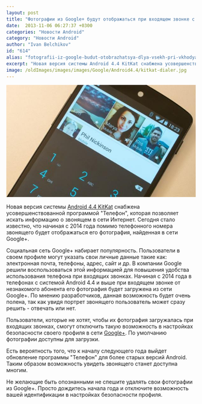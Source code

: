 ```yaml
---
layout: post
title: "Фотографии из Google+ будут отображаться при входящем звонке с начала 2014 года"
date:  2013-11-06 06:27:37 +0300
categories: "Новости Android"
category: "Новости Android"
author: "Ivan Belchikov"
id: "614"
alias: "fotografii-iz-google-budut-otobrazhatsya-dlya-vsekh-pri-vkhodyashchem-zvonke-s-nachala-2014-goda"
excerpt: "Новая версия системы Android 4.4 KitKat снабжена усовершенствованной программой Телефон, которая позволяет искать информацию о звонящем в сети Интернет. Сегодня стало известно, что начиная с 2014 года помимо телефонного номера звонящего будет отображаться его фотография, найденная в сети Google+."
image: /oldImages/images/images/Google/Android4.4/kitkat-dialer.jpg
---
```

<img src="/oldImages/images/images/Google/Android4.4/kitkat-dialer.jpg" alt="Телефон в Android 4.4" />

Новая версия системы <a href="index.php?option=com_content&amp;view=article&amp;id=610&amp;catid=8&amp;Itemid=102">Android 4.4 KitKat</a> снабжена усовершенствованной программой "Телефон", которая позволяет искать информацию о звонящем в сети Интернет. Сегодня стало известно, что начиная с 2014 года помимо телефонного номера звонящего будет отображаться его фотография, найденная в сети Google+.


Социальная сеть Google+ набирает популярность. Пользователи в своем профиле могут указать свои личные данные такие как: электронная почта, телефоны, адрес, сайт и др. В компании Google решили воспользоваться этой информацией для повышения удобства использования телефона при входящих звонках. Начиная с 2014 года в телефонах с системой Android 4.4 и выше при входящем звонке от незнакомого абонента его фотография будет загружена из сети Google+. По мнению разработчиков, данная возможность будет очень полена, так как увидя портрет звонящего пользователь может сразу решить - отвечать или нет.

Пользователи, которые не хотят, чтобы их фотография загружалась при входящих звонках, смогут отключить такую возможность в настройках безопасности своего профиля в сети <a href="index.php?option=com_content&amp;view=article&amp;id=405&amp;catid=8&amp;Itemid=102">Google+</a>. По умолчанию фотографии доступны для загрузки.

Есть вероятность того, что к началу следующего года выйдет обновление программы "Телефон" для более старых версий Android. Таким образом возможность увидеть звонящего станет доступна многим.

Не желающие быть опознанными не спешите удалять свои фотографии из Google+. Просто дождитесь начала года и отключите возможность вашей идентификации в настройках безопасности профиля.

 
